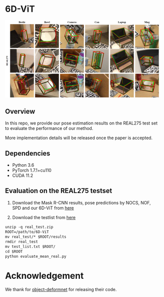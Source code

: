 # 6D-ViT

![teaser](demo/fig_visualization_real.png)




## Overview

In this repo, we provide our pose estimation results on the REAL275 test set to evaluate the performance of our method.

More implementation details will be released once the paper is accepted.





## Dependencies

* Python 3.6
* PyTorch 1.7.1+cu110
* CUDA 11.2



## Evaluation on the REAL275 testset


1. Download the Mask R-CNN results,  pose predictions by NOCS, NOF, SPD and our 6D-ViT from [here](https://drive.google.com/drive/folders/1nfELPlLWQwbGd4U5rC-l6wll7dkE4DEL)

2. Download the testlist from [here](https://drive.google.com/drive/folders/1nfELPlLWQwbGd4U5rC-l6wll7dkE4DEL)


```
unzip -q real_test.zip
ROOT=/path/to/6D-ViT
mv real_test/* $ROOT/results
rmdir real_test
mv test_list.txt $ROOT/
cd $ROOT
python evaluate_mean_real.py
```



# Acknowledgement

We thank for [object-deformnet](https://github.com/mentian/object-deformnet) for releasing their code.
